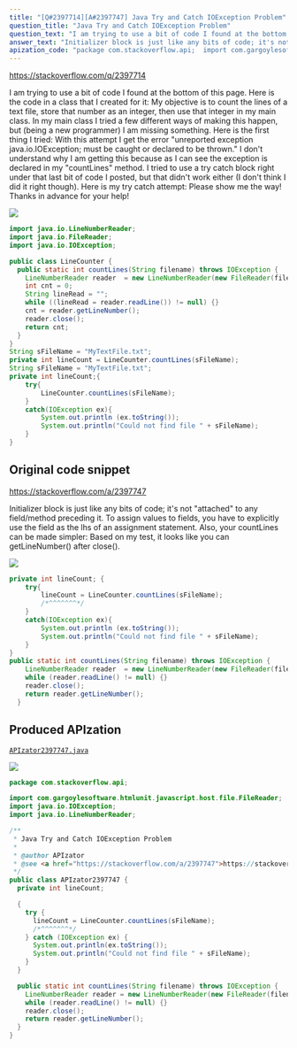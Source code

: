 ```yaml
---
title: "[Q#2397714][A#2397747] Java Try and Catch IOException Problem"
question_title: "Java Try and Catch IOException Problem"
question_text: "I am trying to use a bit of code I found at the bottom of this page.  Here is the code in a class that I created for it: My objective is to count the lines of a text file, store that number as an integer, then use that integer in my main class.  In my main class I tried a few different ways of making this happen, but (being a new programmer) I am missing something.  Here is the first thing I tried: With this attempt I get the error \"unreported exception java.io.IOException; must be caught or declared to be thrown.\"  I don't understand why I am getting this because as I can see the exception is declared in my \"countLines\" method.  I tried to use a try catch block right under that last bit of code I posted, but that didn't work either (I don't think I did it right though).  Here is my try catch attempt: Please show me the way!  Thanks in advance for your help!"
answer_text: "Initializer block is just like any bits of code; it's not \"attached\" to any field/method preceding it. To assign values to fields, you have to explicitly use the field as the lhs of an assignment statement. Also, your countLines can be made simpler: Based on my test, it looks like you can getLineNumber() after close()."
apization_code: "package com.stackoverflow.api;  import com.gargoylesoftware.htmlunit.javascript.host.file.FileReader; import java.io.IOException; import java.io.LineNumberReader;  /**  * Java Try and Catch IOException Problem  *  * @author APIzator  * @see <a href=\"https://stackoverflow.com/a/2397747\">https://stackoverflow.com/a/2397747</a>  */ public class APIzator2397747 {   private int lineCount;    {     try {       lineCount = LineCounter.countLines(sFileName);       /*^^^^^^^*/     } catch (IOException ex) {       System.out.println(ex.toString());       System.out.println(\"Could not find file \" + sFileName);     }   }    public static int countLines(String filename) throws IOException {     LineNumberReader reader = new LineNumberReader(new FileReader(filename));     while (reader.readLine() != null) {}     reader.close();     return reader.getLineNumber();   } }"
---
```


https://stackoverflow.com/q/2397714

I am trying to use a bit of code I found at the bottom of this page.  Here is the code in a class that I created for it:
My objective is to count the lines of a text file, store that number as an integer, then use that integer in my main class.  In my main class I tried a few different ways of making this happen, but (being a new programmer) I am missing something.  Here is the first thing I tried:
With this attempt I get the error &quot;unreported exception java.io.IOException; must be caught or declared to be thrown.&quot;  I don&#x27;t understand why I am getting this because as I can see the exception is declared in my &quot;countLines&quot; method.  I tried to use a try catch block right under that last bit of code I posted, but that didn&#x27;t work either (I don&#x27;t think I did it right though).  Here is my try catch attempt:
Please show me the way!  Thanks in advance for your help!


<div class="code-logo"><img src="/stackoverflow.png" /></div>

```java
import java.io.LineNumberReader;
import java.io.FileReader;
import java.io.IOException;

public class LineCounter {
  public static int countLines(String filename) throws IOException {
    LineNumberReader reader  = new LineNumberReader(new FileReader(filename));
    int cnt = 0;
    String lineRead = "";
    while ((lineRead = reader.readLine()) != null) {}
    cnt = reader.getLineNumber();
    reader.close();
    return cnt;
  }
}
String sFileName = "MyTextFile.txt";
private int lineCount = LineCounter.countLines(sFileName);
String sFileName = "MyTextFile.txt";
private int lineCount;{
    try{
        LineCounter.countLines(sFileName);
    }
    catch(IOException ex){
        System.out.println (ex.toString());
        System.out.println("Could not find file " + sFileName);
    }
}
```


## Original code snippet

https://stackoverflow.com/a/2397747

Initializer block is just like any bits of code; it&#x27;s not &quot;attached&quot; to any field/method preceding it. To assign values to fields, you have to explicitly use the field as the lhs of an assignment statement.
Also, your countLines can be made simpler:
Based on my test, it looks like you can getLineNumber() after close().

<div class="code-logo"><img src="/stackoverflow.png" /></div>

```java
private int lineCount; {
    try{
        lineCount = LineCounter.countLines(sFileName);
        /*^^^^^^^*/
    }
    catch(IOException ex){
        System.out.println (ex.toString());
        System.out.println("Could not find file " + sFileName);
    }
}
public static int countLines(String filename) throws IOException {
    LineNumberReader reader  = new LineNumberReader(new FileReader(filename));
    while (reader.readLine() != null) {}
    reader.close();
    return reader.getLineNumber();
  }
```

## Produced APIzation

[`APIzator2397747.java`](https://github.com/pasqualesalza/apization-temp-data/raw/master/search/APIzator2397747.java)

<div class="code-logo"><img src="/apizator.png" /></div>

```java
package com.stackoverflow.api;

import com.gargoylesoftware.htmlunit.javascript.host.file.FileReader;
import java.io.IOException;
import java.io.LineNumberReader;

/**
 * Java Try and Catch IOException Problem
 *
 * @author APIzator
 * @see <a href="https://stackoverflow.com/a/2397747">https://stackoverflow.com/a/2397747</a>
 */
public class APIzator2397747 {
  private int lineCount;

  {
    try {
      lineCount = LineCounter.countLines(sFileName);
      /*^^^^^^^*/
    } catch (IOException ex) {
      System.out.println(ex.toString());
      System.out.println("Could not find file " + sFileName);
    }
  }

  public static int countLines(String filename) throws IOException {
    LineNumberReader reader = new LineNumberReader(new FileReader(filename));
    while (reader.readLine() != null) {}
    reader.close();
    return reader.getLineNumber();
  }
}

```